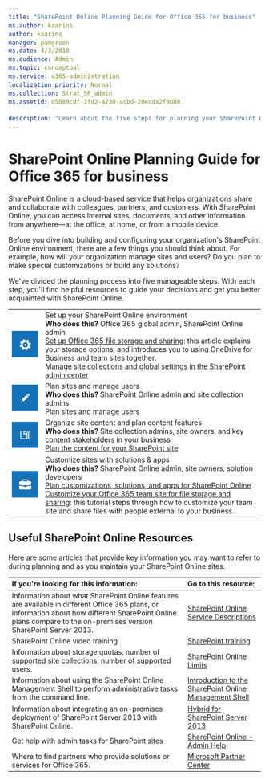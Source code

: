 ```yaml
---
title: "SharePoint Online Planning Guide for Office 365 for business"
ms.author: kaarins
author: kaarins
manager: pamgreen
ms.date: 4/3/2018
ms.audience: Admin
ms.topic: conceptual
ms.service: o365-administration
localization_priority: Normal
ms.collection: Strat_SP_admin
ms.assetid: d5089cdf-3fd2-4230-acbd-20ecda2f9bb8

description: "Learn about the five steps for planning your SharePoint Online environment."
---
```


# SharePoint Online Planning Guide for Office 365 for business

SharePoint Online is a cloud-based service that helps organizations share and collaborate with colleagues, partners, and customers. With SharePoint Online, you can access internal sites, documents, and other information from anywhere—at the office, at home, or from a mobile device.
  
Before you dive into building and configuring your organization's SharePoint Online environment, there are a few things you should think about. For example, how will your organization manage sites and users? Do you plan to make special customizations or build any solutions?
  
We've divided the planning process into five manageable steps. With each step, you'll find helpful resources to guide your decisions and get you better acquainted with SharePoint Online. 
  
|||
|:-----|:-----|
|![Tile image of a gear to suggest the concept of configuring global settings for a SharePoint Online environment.](media/64f7c58f-851d-41c8-abe8-823ea52dce60.png)           <br/> | Set up your SharePoint Online environment  <br/> **Who does this?** Office 365 global admin, SharePoint Online admin  <br/> [Set up Office 365 file storage and sharing](https://support.office.com/article/7aa9cdc8-2245-4218-81ee-86fa7c35f1de): this article explains your storage options, and introduces you to using OneDrive for Business and team sites together.  <br/> [Manage site collections and global settings in the SharePoint admin center](manage-site-collections-and-global-settings-in-the-sharepoint-admin-center) <br/> |
|![Tile image of a pencil to suggest the concept of planning sites and users](media/574bc561-523e-49f4-b07a-7c70ea1db41b.png)           <br/> | Plan sites and manage users  <br/> **Who does this?** SharePoint Online admin and site collection admins.  <br/> [Plan sites and manage users](https://support.office.com/article/95f9eb7a-4ac8-4dd5-a883-17686cbf8fff) <br/> |
|![Tile image of a stack of papers to represent the concept of organizing content](media/abb183d3-208f-42f8-9cd6-7ddeb5127a38.png)           <br/> | Organize site content and plan content features  <br/> **Who does this?** Site collection admins, site owners, and key content stakeholders in your business  <br/> [Plan the content for your SharePoint site](https://support.office.com/article/6cfc059e-2c45-46d5-8d7d-507d3dace301) <br/> |
|![Tile image of a tool box to suggest the concept of customizing sites and building solutions.](media/232048cf-0bae-4e59-bb85-8c5f6a01e0c4.png)           <br/> | Customize sites with solutions &amp; apps  <br/> **Who does this?** SharePoint Online admin, site owners, solution developers  <br/> [Plan customizations, solutions, and apps for SharePoint Online](plan-customizations-solutions-and-apps-for-sharepoint-online) <br/> [Customize your Office 365 team site for file storage and sharing](https://support.office.com/article/70a62f09-45ea-4968-8482-43cddfb8cc01): this tutorial steps through how to customize your team site and share files with people external to your business.  <br/> |
   
## Useful SharePoint Online Resources
<a name="__top"> </a>

Here are some articles that provide key information you may want to refer to during planning and as you maintain your SharePoint Online sites.
  
|**If you're looking for this information:**|**Go to this resource:**|
|:-----|:-----|
|Information about what SharePoint Online features are available in different Office 365 plans, or information about how different SharePoint Online plans compare to the on-premises version SharePoint Server 2013.  <br/> |[SharePoint Online Service Descriptions](https://technet.microsoft.com/en-us/library/jj819267.aspx) <br/> |
|SharePoint Online video training  <br/> |[SharePoint training](https://support.office.com/article/cb8ef501-84db-4427-ac77-ec2009fb8e23) <br/> |
|Information about storage quotas, number of supported site collections, number of supported users.  <br/> |[SharePoint Online Limits](https://go.microsoft.com/fwlink/p/?LinkID=856113) <br/> |
|Information about using the SharePoint Online Management Shell to perform administrative tasks from the command line.  <br/> |[Introduction to the SharePoint Online Management Shell](introduction-to-the-sharepoint-online-management-shell) <br/> |
|Information about integrating an on-premises deployment of SharePoint Server 2013 with SharePoint Online.  <br/> |[Hybrid for SharePoint Server 2013](https://technet.microsoft.com/en-us/library/jj838715.aspx) <br/> |
|Get help with admin tasks for SharePoint sites  <br/> |[SharePoint Online - Admin Help](https://support.office.com/article/79eb0420-8cbd-4bcb-a90b-ddc7d3ab4b3a) <br/> |
|Where to find partners who provide solutions or services for Office 365.  <br/> |[Microsoft Partner Center](https://partnercenter.microsoft.com/en-us/pcv/search) <br/> |
   

